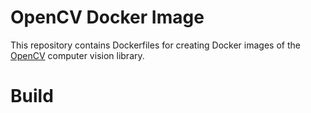 # OpenCV Docker Image

This repository contains Dockerfiles for creating Docker images of the [OpenCV](https://opencv.org/) computer vision library. 

# Build

